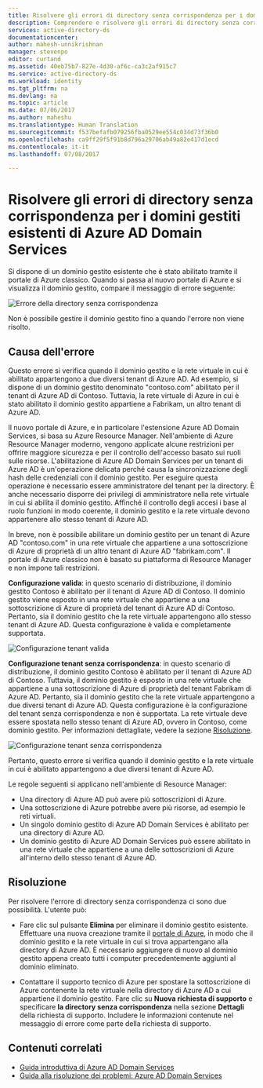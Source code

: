 ```yaml
---
title: Risolvere gli errori di directory senza corrispondenza per i domini gestiti esistenti di Azure AD Domain Services | Microsoft Docs
description: Comprendere e risolvere gli errori di directory senza corrispondenza per i domini gestiti esistenti di Azure AD Domain Services
services: active-directory-ds
documentationcenter: 
author: mahesh-unnikrishnan
manager: stevenpo
editor: curtand
ms.assetid: 40eb75b7-827e-4d30-af6c-ca3c2af915c7
ms.service: active-directory-ds
ms.workload: identity
ms.tgt_pltfrm: na
ms.devlang: na
ms.topic: article
ms.date: 07/06/2017
ms.author: maheshu
ms.translationtype: Human Translation
ms.sourcegitcommit: f537befafb079256fba0529ee554c034d73f36b0
ms.openlocfilehash: ca9ff29f5f91b8d796a29706ab49a82e417d1ecd
ms.contentlocale: it-it
ms.lasthandoff: 07/08/2017

---
```

# <a name="resolve-mismatched-directory-errors-for-existing-azure-ad-domain-services-managed-domains"></a>Risolvere gli errori di directory senza corrispondenza per i domini gestiti esistenti di Azure AD Domain Services
Si dispone di un dominio gestito esistente che è stato abilitato tramite il portale di Azure classico. Quando si passa al nuovo portale di Azure e si visualizza il dominio gestito, compare il messaggio di errore seguente:

![Errore della directory senza corrispondenza](.\media\getting-started\mismatched-tenant-error.png)

Non è possibile gestire il dominio gestito fino a quando l'errore non viene risolto.


## <a name="whats-causing-this-error"></a>Causa dell'errore
Questo errore si verifica quando il dominio gestito e la rete virtuale in cui è abilitato appartengono a due diversi tenant di Azure AD. Ad esempio, si dispone di un dominio gestito denominato "contoso.com" abilitato per il tenant di Azure AD di Contoso. Tuttavia, la rete virtuale di Azure in cui è stato abilitato il dominio gestito appartiene a Fabrikam, un altro tenant di Azure AD.

Il nuovo portale di Azure, e in particolare l'estensione Azure AD Domain Services, si basa su Azure Resource Manager. Nell'ambiente di Azure Resource Manager moderno, vengono applicate alcune restrizioni per offrire maggiore sicurezza e per il controllo dell'accesso basato sui ruoli sulle risorse. L'abilitazione di Azure AD Domain Services per un tenant di Azure AD è un'operazione delicata perché causa la sincronizzazione degli hash delle credenziali con il dominio gestito. Per eseguire questa operazione è necessario essere amministratore del tenant per la directory. È anche necessario disporre dei privilegi di amministratore nella rete virtuale in cui si abilita il dominio gestito. Affinché il controllo degli accesi i base al ruolo funzioni in modo coerente, il dominio gestito e la rete virtuale devono appartenere allo stesso tenant di Azure AD.

In breve, non è possibile abilitare un dominio gestito per un tenant di Azure AD "contoso.com" in una rete virtuale che appartiene a una sottoscrizione di Azure di proprietà di un altro tenant di Azure AD "fabrikam.com". Il portale di Azure classico non è basato su piattaforma di Resource Manager e non impone tali restrizioni.

**Configurazione valida**: in questo scenario di distribuzione, il dominio gestito Contoso è abilitato per il tenant di Azure AD di Contoso. Il dominio gestito viene esposto in una rete virtuale che appartiene a una sottoscrizione di Azure di proprietà del tenant di Azure AD di Contoso. Pertanto, sia il dominio gestito che la rete virtuale appartengono allo stesso tenant di Azure AD. Questa configurazione è valida e completamente supportata.

![Configurazione tenant valida](./media/getting-started/valid-tenant-config.png)

**Configurazione tenant senza corrispondenza**: in questo scenario di distribuzione, il dominio gestito Contoso è abilitato per il tenant di Azure AD di Contoso. Tuttavia, il dominio gestito è esposto in una rete virtuale che appartiene a una sottoscrizione di Azure di proprietà del tenant Fabrikam di Azure AD. Pertanto, sia il dominio gestito che la rete virtuale appartengono a due diversi tenant di Azure AD. Questa configurazione è la configurazione del tenant senza corrispondenza e non è supportata. La rete virtuale deve essere spostata nello stesso tenant di Azure AD, ovvero in Contoso, come dominio gestito. Per informazioni dettagliate, vedere la sezione [Risoluzione](#resolution).

![Configurazione tenant senza corrispondenza](./media/getting-started/mismatched-tenant-config.png)

Pertanto, questo errore si verifica quando il dominio gestito e la rete virtuale in cui è abilitato appartengono a due diversi tenant di Azure AD.

Le regole seguenti si applicano nell'ambiente di Resource Manager:
- Una directory di Azure AD può avere più sottoscrizioni di Azure.
- Una sottoscrizione di Azure potrebbe avere più risorse, ad esempio le reti virtuali.
- Un singolo dominio gestito di Azure AD Domain Services è abilitato per una directory di Azure AD.
- Un dominio gestito di Azure AD Domain Services può essere abilitato in una rete virtuale che appartiene a una delle sottoscrizioni di Azure all'interno dello stesso tenant di Azure AD.


## <a name="resolution"></a>Risoluzione
Per risolvere l'errore di directory senza corrispondenza ci sono due possibilità. L'utente può:

- Fare clic sul pulsante **Elimina** per eliminare il dominio gestito esistente. Effettuare una nuova creazione tramite il [portale di Azure](https://portal.azure.com), in modo che il dominio gestito e la rete virtuale in cui si trova appartengano alla directory di Azure AD. È necessario aggiungere di nuovo al dominio gestito appena creato tutti i computer precedentemente aggiunti al dominio eliminato.

- Contattare il supporto tecnico di Azure per spostare la sottoscrizione di Azure contenente la rete virtuale nella directory di Azure AD a cui appartiene il dominio gestito. Fare clic su **Nuova richiesta di supporto** e specificare **la directory senza corrispondenza** nella sezione **Dettagli** della richiesta di supporto. Includere le informazioni contenute nel messaggio di errore come parte della richiesta di supporto.


## <a name="related-content"></a>Contenuti correlati
* [Guida introduttiva di Azure AD Domain Services](active-directory-ds-getting-started.md)
* [Guida alla risoluzione dei problemi: Azure AD Domain Services](active-directory-ds-troubleshooting.md)

